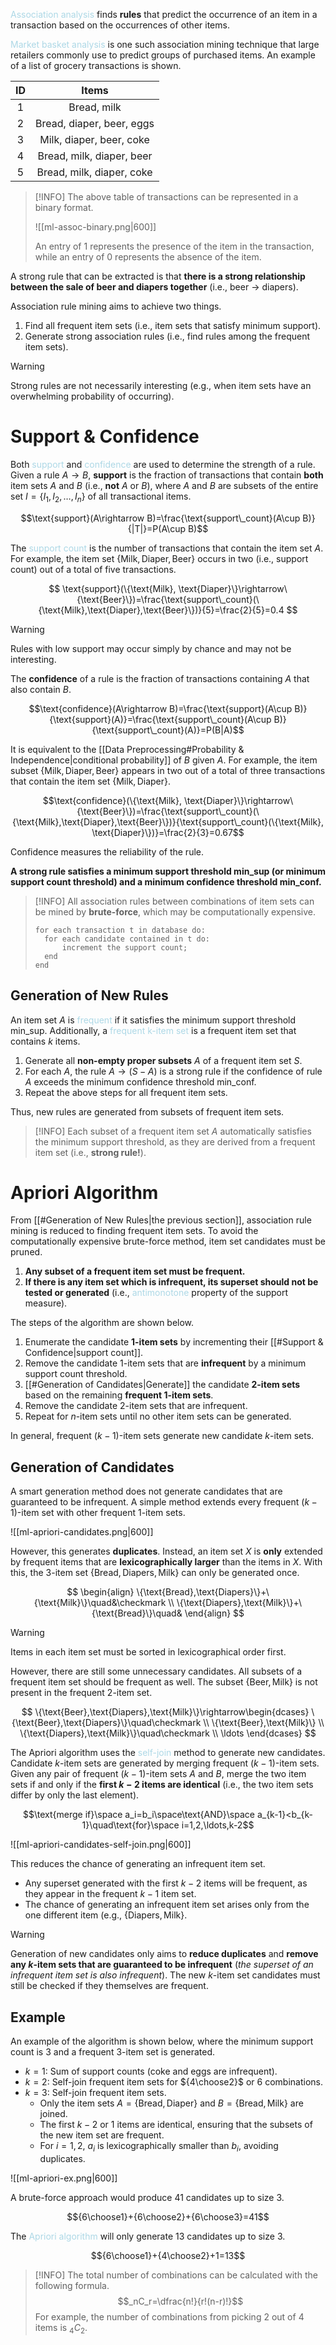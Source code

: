 <span style = "color:lightblue">Association analysis</span> finds **rules** that predict the occurrence of an item in a transaction based on the occurrences of other items.

<span style = "color:lightblue">Market basket analysis</span> is one such association mining technique that large retailers commonly use to predict groups of purchased items. An example of a list of grocery transactions is shown.

| ID  |           Items           |
|:---:|:-------------------------:|
|  1  |        Bread, milk        |
|  2  | Bread, diaper, beer, eggs |
|  3  | Milk, diaper, beer, coke  |
|  4  | Bread, milk, diaper, beer |
|  5  | Bread, milk, diaper, coke |

> [!INFO]
> The above table of transactions can be represented in a binary format.
> 
> ![[ml-assoc-binary.png|600]]
> 
> An entry of $1$ represents the presence of the item in the transaction, while an entry of $0$ represents the absence of the item.

A strong rule that can be extracted is that **there is a strong relationship between the sale of beer and diapers together** (i.e., beer $\rightarrow$ diapers).

Association rule mining aims to achieve two things.
1. Find all frequent item sets (i.e., item sets that satisfy minimum support).
2. Generate strong association rules (i.e., find rules among the frequent item sets).

> [!WARNING]
> Strong rules are not necessarily interesting (e.g., when item sets have an overwhelming probability of occurring).

# Support & Confidence
Both <span style = "color:lightblue">support</span> and <span style = "color:lightblue">confidence</span> are used to determine the strength of a rule. Given a rule $A\rightarrow B$, **support** is the fraction of transactions that contain **both** item sets $A$ and $B$ (i.e., **not** $A$ or $B$), where $A$ and $B$ are subsets of the entire set $I=\{I_1, I_2,\ldots,I_n\}$ of all transactional items.

$$\text{support}(A\rightarrow B)=\frac{\text{support\_count}(A\cup B)}{|T|}=P(A\cup B)$$

The <span style = "color:lightblue">support count</span> is the number of transactions that contain the item set $A$. For example, the item set  $\{\text{Milk}, \text{Diaper}, \text{Beer}\}$ occurs in two (i.e., support count) out of a total of five transactions.

$$
\text{support}(\{\text{Milk}, \text{Diaper}\}\rightarrow\{\text{Beer}\})=\frac{\text{support\_count}(\{\text{Milk},\text{Diaper},\text{Beer}\})}{5}=\frac{2}{5}=0.4
$$

>[!WARNING]
>Rules with low support may occur simply by chance and may not be interesting.

The **confidence** of a rule is the fraction of transactions containing $A$ that also contain $B$.

$$\text{confidence}(A\rightarrow B)=\frac{\text{support}(A\cup B)}{\text{support}(A)}=\frac{\text{support\_count}(A\cup B)}{\text{support\_count}(A)}=P(B|A)$$

It is equivalent to the [[Data Preprocessing#Probability & Independence|conditional probability]] of $B$ given $A$. For example, the item subset $\{\text{Milk}, \text{Diaper}, \text{Beer}\}$ appears in two out of a total of three transactions that contain the item set $\{\text{Milk}, \text{Diaper}\}$.

$$\text{confidence}(\{\text{Milk}, \text{Diaper}\}\rightarrow\{\text{Beer}\})=\frac{\text{support\_count}(\{\text{Milk},\text{Diaper},\text{Beer}\})}{\text{support\_count}(\{\text{Milk}, \text{Diaper}\})}=\frac{2}{3}=0.67$$

Confidence measures the reliability of the rule. 

**A strong rule satisfies a minimum support threshold $\text{min\_sup}$ (or minimum support count threshold) and a minimum confidence threshold $\text{min\_conf}$.**

> [!INFO]
> All association rules between combinations of item sets can be mined by **brute-force**, which may be computationally expensive.
> ```text
> for each transaction t in database do:
> 	for each candidate contained in t do:
> 		increment the support count;
> 	end
> end
> ```

## Generation of New Rules
An item set $A$ is <span style = "color:lightblue">frequent</span> if it satisfies the minimum support threshold $\text{min\_sup}$. Additionally, a <span style = "color:lightblue">frequent k-item set</span> is a frequent item set that contains $k$ items.
1. Generate all **non-empty proper subsets** $A$ of a frequent item set $S$.
2. For each $A$, the rule $A\rightarrow(S-A)$ is a strong rule if the confidence of rule $A$ exceeds the minimum confidence threshold $\text{min\_conf}$.
3. Repeat the above steps for all frequent item sets.

Thus, new rules are generated from subsets of frequent item sets.

> [!INFO]
> Each subset of a frequent item set $A$ automatically satisfies the minimum support threshold, as they are derived from a frequent item set (i.e., **strong rule!**).

# Apriori Algorithm
From [[#Generation of New Rules|the previous section]], association rule mining is reduced to finding frequent item sets. To avoid the computationally expensive brute-force method, item set candidates must be pruned.
1. **Any subset of a frequent item set must be frequent.**
2. **If there is any item set which is infrequent, its superset should not be tested or generated** (i.e., <span style = "color:lightblue">antimonotone</span> property of the support measure).

The steps of the algorithm are shown below.
1. Enumerate the candidate **1-item sets** by incrementing their [[#Support & Confidence|support count]].
2. Remove the candidate 1-item sets that are **infrequent** by a minimum support count threshold.
3. [[#Generation of Candidates|Generate]] the candidate **2-item sets** based on the remaining **frequent 1-item sets**.
4. Remove the candidate 2-item sets that are infrequent.
5. Repeat for $n$-item sets until no other item sets can be generated.

In general, frequent $(k-1)$-item sets generate new candidate $k$-item sets.

## Generation of Candidates
A smart generation method does not generate candidates that are guaranteed to be infrequent. A simple method extends every frequent $(k-1)$-item set with other frequent 1-item sets.

![[ml-apriori-candidates.png|600]]

However, this generates **duplicates**. Instead, an item set $X$ is **only** extended by frequent items that are **lexicographically larger** than the items in $X$. With this, the 3-item set $\{\text{Bread},\text{Diapers}, \text{Milk}\}$ can only be generated once.

$$
\begin{align}
\{\text{Bread},\text{Diapers}\}+\{\text{Milk}\}\quad&\checkmark \\
\{\text{Diapers},\text{Milk}\}+\{\text{Bread}\}\quad&
\end{align}
$$

> [!WARNING]
> Items in each item set must be sorted in lexicographical order first.

However, there are still some unnecessary candidates. All subsets of a frequent item set should be frequent as well. The subset $\{\text{Beer},\text{Milk}\}$ is not present in the frequent 2-item set.

$$
\{\text{Beer},\text{Diapers},\text{Milk}\}\rightarrow\begin{dcases}
\{\text{Beer},\text{Diapers}\}\quad\checkmark \\
\{\text{Beer},\text{Milk}\} \\
\{\text{Diapers},\text{Milk}\}\quad\checkmark \\
\ldots
\end{dcases}
$$

The Apriori algorithm uses the <span style = "color:lightblue">self-join</span> method to generate new candidates. Candidate $k$-item sets are generated by merging frequent $(k-1)$-item sets. Given any pair of frequent $(k-1)$-item sets $A$ and $B$, merge the two item sets if and only if the **first $k-2$ items are identical** (i.e., the two item sets differ by only the last element).

$$\text{merge if}\space a_i=b_i\space\text{AND}\space a_{k-1}<b_{k-1}\quad\text{for}\space i=1,2,\ldots,k-2$$

![[ml-apriori-candidates-self-join.png|600]]

This reduces the chance of generating an infrequent item set.
- Any superset generated with the first $k-2$ items will be frequent, as they appear in the frequent $k-1$ item set.
- The chance of generating an infrequent item set arises only from the one different item (e.g., $\{\text{Diapers},\text{Milk}\}$.

> [!WARNING]
> Generation of new candidates only aims to **reduce duplicates** and **remove any $k$-item sets that are guaranteed to be infrequent** (*the superset of an infrequent item set is also infrequent*). The new $k$-item set candidates must still be checked if they themselves are frequent.

## Example
An example of the algorithm is shown below, where the minimum support count is $3$ and a frequent 3-item set is generated.
- $k=1$: Sum of support counts ($\text{coke}$ and $\text{eggs}$ are infrequent).
- $k=2$: Self-join frequent item sets for ${4\choose2}$ or $6$ combinations.
- $k=3$: Self-join frequent item sets.
	- Only the item sets $A=\{\text{Bread},\text{Diaper}\}$ and $B=\{\text{Bread},\text{Milk}\}$ are joined.
	- The first $k-2$ or $1$ items are identical, ensuring that the subsets of the new item set are frequent.
	- For $i=1,2$, $a_i$ is lexicographically smaller than $b_i$, avoiding duplicates.

![[ml-apriori-ex.png|600]]

A brute-force approach would produce $41$ candidates up to size $3$.

$${6\choose1}+{6\choose2}+{6\choose3}=41$$

The <span style = "color:lightblue">Apriori algorithm</span> will only generate $13$ candidates up to size $3$.

$${6\choose1}+{4\choose2}+1=13$$

> [!INFO]
> The total number of combinations can be calculated with the following formula.
> $$_nC_r=\dfrac{n!}{r!(n-r)!}$$
> For example, the number of combinations from picking $2$ out of $4$ items is $_4C_2$.